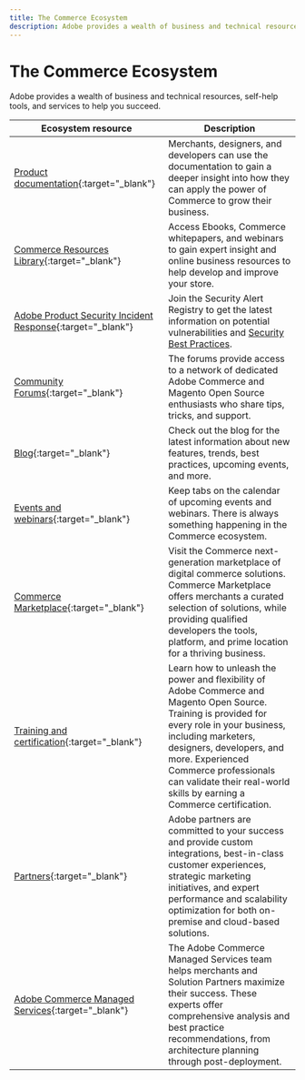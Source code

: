 ```yaml
---
title: The Commerce Ecosystem
description: Adobe provides a wealth of business and technical resources, self-help tools, and services to help merchants succeed.
---
```

# The Commerce Ecosystem

Adobe provides a wealth of business and technical resources, self-help tools, and services to help you succeed.

| Ecosystem resource | Description |
| ------------------ | ----------- |
[Product documentation][1]{:target="_blank"}|Merchants, designers, and developers can use the documentation to gain a deeper insight into how they can apply the power of Commerce to grow their business.|
[Commerce Resources Library][3]{:target="_blank"}|Access Ebooks, Commerce whitepapers, and webinars to gain expert insight and online business resources to help develop and improve your store.|
[Adobe Product Security Incident Response][4]{:target="_blank"}|Join the Security Alert Registry to get the latest information on potential vulnerabilities and [Security Best Practices][5].
[Community Forums][6]{:target="_blank"}|The forums provide access to a network of dedicated Adobe Commerce and Magento Open Source enthusiasts who share tips, tricks, and support.
[Blog][7]{:target="_blank"}|Check out the blog for the latest information about new features, trends, best practices, upcoming events, and more.|
[Events and webinars][8]{:target="_blank"}|Keep tabs on the calendar of upcoming events and webinars. There is always something happening in the Commerce ecosystem.|
[Commerce Marketplace][9]{:target="_blank"}|Visit the Commerce next-generation marketplace of digital commerce solutions. Commerce Marketplace offers merchants a curated selection of solutions, while providing qualified developers the tools, platform, and prime location for a thriving business.|
[Training and certification][10]{:target="_blank"}|Learn how to unleash the power and flexibility of Adobe Commerce and Magento Open Source. Training is provided for every role in your business, including marketers, designers, developers, and more. Experienced Commerce professionals can validate their real-world skills by earning a Commerce certification.|
[Partners][12]{:target="_blank"}|Adobe partners are committed to your success and provide custom integrations, best-in-class customer experiences, strategic marketing initiatives, and expert performance and scalability optimization for both on-premise and cloud-based solutions.|
[Adobe Commerce Managed Services][13]{:target="_blank"}|The Adobe Commerce Managed Services team helps merchants and Solution Partners maximize their success. These experts offer comprehensive analysis and best practice recommendations, from architecture planning through post-deployment.|

[1]: https://experienceleague.adobe.com/docs/commerce.html
[3]: https://business.adobe.com/resources/main.html?Products+%26+Services=Commerce%252CCommerce%2520Cloud
[4]: https://helpx.adobe.com/security.html
[5]: https://www.adobe.com/content/dam/cc/en/security/pdfs/Adobe-Magento-Commerce-Best-Practices-Guide.pdf
[6]: https://community.magento.com/
[7]: https://business.adobe.com/blog/
[8]: https://www.adobe.com/events.html
[9]: https://marketplace.magento.com/s
[10]: https://learning.adobe.com/catalog.html?solution=Adobe%20Commerce
[12]: https://business.adobe.com/products/magento/partners.html
[13]: https://business.adobe.com/products/magento/fully-managed-service.html

